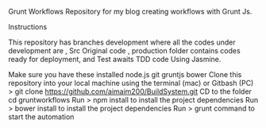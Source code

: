 Grunt Workflows
Repository for my blog  creating workflows with Grunt Js.

Instructions

This repository has branches development where all the codes under development are , Src Original code , production folder contains 
 codes ready for deployment, and Test awaits TDD code Using Jasmine.

Make sure you have these installed
node.js
git
gruntjs
bower 
Clone this repository into your local machine using the terminal (mac) or Gitbash (PC) > git clone  https://github.com/aimaim200/BuildSystem.git
CD to the folder cd gruntworkflows
Run > npm install to install the project dependencies
Run > bower install to install the project dependencies
Run > grunt command to start the automation
